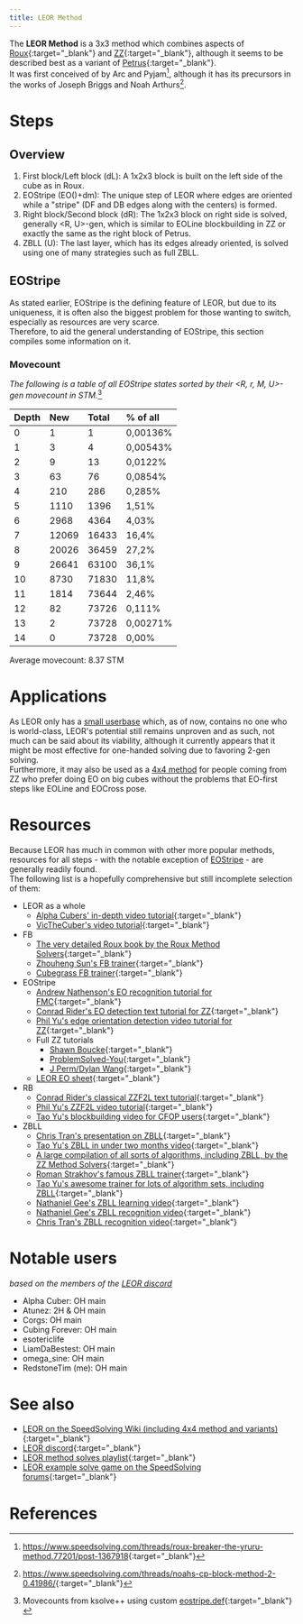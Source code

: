 ```yaml
---
title: LEOR Method
---
```

The **LEOR Method** is a 3x3 method which combines aspects of [Roux](https://www.speedsolving.com/wiki/index.php/Roux_method){:target="_blank"} and [ZZ](https://www.speedsolving.com/wiki/index.php/ZZ_method){:target="_blank"}, although it seems to be described best as a variant of [Petrus](https://www.speedsolving.com/wiki/index.php/Petrus_Method){:target="_blank"}.  
It was first conceived of by Arc and Pyjam[^1], although it has its precursors in the works of Joseph Briggs and Noah Arthurs[^2].

# Steps

## Overview
1. First block/Left block (dL): A 1x2x3 block is built on the left side of the cube as in Roux.
2. EOStripe (EO()+dm): The unique step of LEOR where edges are oriented while a "stripe" (DF and DB edges along with the centers) is formed.
3. Right block/Second block (dR): The 1x2x3 block on right side is solved, generally <R, U>-gen, which is similar to EOLine blockbuilding in ZZ or exactly the same as the right block of Petrus.
4. ZBLL (U): The last layer, which has its edges already oriented, is solved using one of many strategies such as full ZBLL.

## EOStripe
As stated earlier, EOStripe is the defining feature of LEOR, but due to its uniqueness, it is often also the biggest problem for those wanting to switch, especially as resources are very scarce.  
Therefore, to aid the general understanding of EOStripe, this section compiles some information on it.

### Movecount
*The following is a table of all EOStripe states sorted by their <R, r, M, U>-gen movecount in STM.*[^3]

|Depth   |New     |Total|% of all	|
|:-------|:-------|:----|:----------|
|0       |1       |1	|0,00136%   |
|1       |3       |4	|0,00543%   |
|2       |9       |13	|0,0122%    |
|3       |63      |76	|0,0854%    |
|4       |210     |286	|0,285%     |
|5       |1110    |1396	|1,51%      |
|6       |2968    |4364	|4,03%      |
|7       |12069   |16433|16,4%      |
|8       |20026   |36459|27,2%      |
|9       |26641   |63100|36,1%      |
|10      |8730    |71830|11,8%      |
|11      |1814    |73644|2,46%      |
|12      |82      |73726|0,111%     |
|13      |2       |73728|0,00271%   |
|14      |0       |73728|0,00%      |

Average movecount: 8.37 STM


# Applications
As LEOR only has a [small userbase](#notable-users) which, as of now, contains no one who is world-class, LEOR's potential still remains unproven and as such, not much can be said about its viability, although it currently appears that it might be most effective for one-handed solving due to favoring 2-gen solving.  
Furthermore, it may also be used as a [4x4 method](#see-also) for people coming from ZZ who prefer doing EO on big cubes without the problems that EO-first steps like EOLine and EOCross pose.

# Resources
Because LEOR has much in common with other more popular methods, resources for all steps - with the notable exception of [EOStripe](#eostripe) - are generally readily found.  
The following list is a hopefully comprehensive but still incomplete selection of them:
- LEOR as a whole
  - [Alpha Cubers' in-depth video tutorial](https://youtu.be/jEsfGdR0bp0){:target="_blank"}
  - [VicTheCuber's video tutorial](https://youtu.be/Z6xNx0I2nTc){:target="_blank"}
- FB
  - [The very detailed Roux book by the Roux Method Solvers](https://book.rouxers.com/fb.html){:target="_blank"}
  - [Zhouheng Sun's FB trainer](https://onionhoney.github.io/roux-trainers/#fb){:target="_blank"}
  - [Cubegrass FB trainer](https://cubegrass.appspot.com/block_trainer/){:target="_blank"}
- EOStripe
  - [Andrew Nathenson's EO recognition tutorial for FMC](https://youtu.be/Qbs3FQ3HV_M){:target="_blank"}
  - [Conrad Rider's EO detection text tutorial for ZZ](http://cube.rider.biz/zz.php?p=eoline#eo_detection){:target="_blank"}
  - [Phil Yu's edge orientation detection video tutorial for ZZ](https://youtu.be/7SzFNhs_ZRE){:target="_blank"}
  - Full ZZ tutorials
    - [Shawn Boucke](https://youtu.be/yVCbL1S2AnI){:target="_blank"}
    - [ProblemSolved-You](https://youtu.be/4Wrm2MGrRS8){:target="_blank"}
    - [J Perm/Dylan Wang](https://youtu.be/iNSUBnWaRxo){:target="_blank"}
  - [LEOR EO sheet](https://docs.google.com/spreadsheets/d/1o8J6MyjLb7sk9mWEQIA-ElMH5IlAeiq_DEnxPVbtujo/edit#gid=785810151){:target="_blank"}
- RB
  - [Conrad Rider's classical ZZF2L text tutorial](http://cube.rider.biz/zz.php?p=f2l){:target="_blank"}
  - [Phil Yu's ZZF2L video tutorial](https://youtu.be/WbJeWSpyKec){:target="_blank"}
  - [Tao Yu's blockbuilding video for CFOP users](https://youtu.be/YC7S_ykR3Hw){:target="_blank"}
- ZBLL
  - [Chris Tran's presentation on ZBLL](https://youtu.be/3iNgm6vqbb4){:target="_blank"}
  - [Tao Yu's ZBLL in under two months video](https://youtu.be/5TEtHB5eoZw){:target="_blank"}
  - [A large compilation of all sorts of algorithms, including ZBLL, by the ZZ Method Solvers](https://docs.google.com/document/d/14bZro8noKzY1nKKTHRNgr8pYKJLxZibwdln1BykLSvU){:target="_blank"}
  - [Roman Strakhov's famous ZBLL trainer](https://bestsiteever.ru/zbll/){:target="_blank"}
  - [Tao Yu's awesome trainer for lots of algorithm sets, including ZBLL](https://tao-yu.github.io/Alg-Trainer/){:target="_blank"}
  - [Nathaniel Gee's ZBLL learning video](https://youtu.be/fyl7sCzHbAo){:target="_blank"}
  - [Nathaniel Gee's ZBLL recognition video](https://youtu.be/M3Au4mIpilk){:target="_blank"}
  - [Chris Tran's ZBLL recognition video](https://youtu.be/JyW1dm6mG-s){:target="_blank"}

# Notable users
*based on the members of the [LEOR discord](#see-also)*
- Alpha Cuber: OH main
- Atunez: 2H & OH main
- Corgs: OH main
- Cubing Forever: OH main
- esotericlife
- LiamDaBestest: OH main
- omega_sine: OH main
- RedstoneTim (me): OH main

# See also
* [LEOR on the SpeedSolving Wiki (including 4x4 method and variants)](https://www.speedsolving.com/wiki/index.php/LEOR){:target="_blank"}
* [LEOR discord](https://discord.gg/pRaB9J6Uqj){:target="_blank"}
* [LEOR method solves playlist](https://youtube.com/playlist?list=PLOmmU12qr6nEvQG4_j5KHjeCtbfMtIAu_){:target="_blank"}
* [LEOR example solve game on the SpeedSolving forums](https://www.speedsolving.com/threads/leor-example-solve-game.76479/){:target="_blank"}

# References
[^1]: <https://www.speedsolving.com/threads/roux-breaker-the-yruru-method.77201/post-1367918>{:target="_blank"}
[^2]: <https://www.speedsolving.com/threads/noahs-cp-block-method-2-0.41986/>{:target="_blank"}
[^3]: Movecounts from ksolve++ using custom [eostripe.def](/assets/files/eostripe.def){:target="_blank"}

